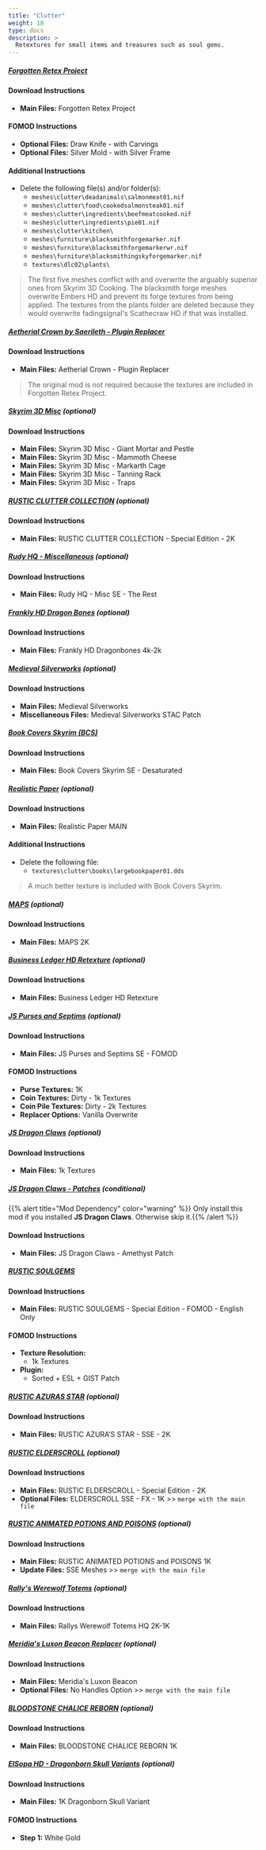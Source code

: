 ```yaml
---
title: "Clutter"
weight: 18
type: docs
description: >
  Retextures for small items and treasures such as soul gems.
---
```


##### [Forgotten Retex Project](https://www.nexusmods.com/skyrimspecialedition/mods/7849?tab=files)

#### Download Instructions

* **Main Files:** Forgotten Retex Project

#### FOMOD Instructions

* **Optional Files:** Draw Knife - with Carvings
* **Optional Files:** Silver Mold - with Silver Frame

#### Additional Instructions

* Delete the following file(s) and/or folder(s):
  * `meshes\clutter\deadanimals\salmonmeat01.nif`
  * `meshes\clutter\food\cookedsalmonsteak01.nif`
  * `meshes\clutter\ingredients\beefmeatcooked.nif`
  * `meshes\clutter\ingredients\pie01.nif`
  * `meshes\clutter\kitchen\`
  * `meshes\furniture\blacksmithforgemarker.nif`
  * `meshes\furniture\blacksmithforgemarkerwr.nif`
  * `meshes\furniture\blacksmithingskyforgemarker.nif`
  * `textures\dlc02\plants\`

> The first five meshes conflict with and overwrite the arguably superior ones from Skyrim 3D Cooking. The blacksmith forge meshes overwrite Embers HD and prevent its forge textures from being applied. The textures from the plants folder are deleted because they would overwrite fadingsignal's Scathecraw HD if that was installed.

##### [Aetherial Crown by Saerileth - Plugin Replacer](https://www.nexusmods.com/skyrimspecialedition/mods/23631?tab=files)

#### Download Instructions

* **Main Files:** Aetherial Crown - Plugin Replacer

> The original mod is not required because the textures are included in Forgotten Retex Project.

##### [Skyrim 3D Misc](https://www.nexusmods.com/skyrimspecialedition/mods/20829?tab=files) (optional)

#### Download Instructions

* **Main Files:** Skyrim 3D Misc - Giant Mortar and Pestle
* **Main Files:** Skyrim 3D Misc - Mammoth Cheese
* **Main Files:** Skyrim 3D Misc - Markarth Cage
* **Main Files:** Skyrim 3D Misc - Tanning Rack
* **Main Files:** Skyrim 3D Misc - Traps

##### [RUSTIC CLUTTER COLLECTION](https://www.nexusmods.com/skyrimspecialedition/mods/5795?tab=files) (optional)

#### Download Instructions

* **Main Files:** RUSTIC CLUTTER COLLECTION - Special Edition - 2K

##### [Rudy HQ - Miscellaneous](https://www.nexusmods.com/skyrimspecialedition/mods/19867?tab=files) (optional)

#### Download Instructions

* **Main Files:** Rudy HQ - Misc SE - The Rest

##### [Frankly HD Dragon Bones](https://www.nexusmods.com/skyrimspecialedition/mods/25099?tab=files) (optional)

#### Download Instructions

* **Main Files:** Frankly HD Dragonbones 4k-2k

##### [Medieval Silverworks](https://www.nexusmods.com/skyrimspecialedition/mods/23938?tab=files) (optional)

#### Download Instructions

* **Main Files:** Medieval Silverworks
* **Miscellaneous Files:** Medieval Silverworks STAC Patch

##### [Book Covers Skyrim (BCS)](https://www.nexusmods.com/skyrimspecialedition/mods/901?tab=files)

#### Download Instructions

* **Main Files:** Book Covers Skyrim SE - Desaturated

##### [Realistic Paper](https://www.nexusmods.com/skyrim/mods/937?tab=files) (optional)

#### Download Instructions

* **Main Files:** Realistic Paper MAIN

#### Additional Instructions

* Delete the following file:
  * `textures\clutter\books\largebookpaper01.dds`

> A much better texture is included with Book Covers Skyrim.

##### [MAPS](https://www.nexusmods.com/skyrim/mods/66819?tab=files) (optional)

#### Download Instructions

* **Main Files:** MAPS 2K

##### [Business Ledger HD Retexture](https://www.nexusmods.com/skyrim/mods/38389?tab=files) (optional)

#### Download Instructions

* **Main Files:** Business Ledger HD Retexture

##### [JS Purses and Septims](https://www.nexusmods.com/skyrimspecialedition/mods/37306/?tab=files) (optional)

#### Download Instructions

- **Main Files:** JS Purses and Septims SE - FOMOD

#### FOMOD Instructions

- **Purse Textures:** 1K
- **Coin Textures:** Dirty - 1k Textures
- **Coin Pile Textures:** Dirty - 2k Textures
- **Replacer Options:** Vanilla Overwrite

##### [JS Dragon Claws](https://www.nexusmods.com/skyrimspecialedition/mods/1394?tab=files) (optional)

#### Download Instructions

* **Main Files:** 1k Textures

##### [JS Dragon Claws - Patches](https://www.nexusmods.com/skyrimspecialedition/mods/23833?tab=files) (conditional)

{{% alert title="Mod Dependency" color="warning" %}}
Only install this mod if you installed **JS Dragon Claws**. Otherwise skip it.{{% /alert %}}

#### Download Instructions

* **Main Files:** JS Dragon Claws - Amethyst Patch

##### [RUSTIC SOULGEMS](https://www.nexusmods.com/skyrimspecialedition/mods/5785?tab=files)

#### Download Instructions

* **Main Files:** RUSTIC SOULGEMS - Special Edition - FOMOD - English Only

#### FOMOD Instructions

* **Texture Resolution:**
  * 1k Textures
* **Plugin:**
  * Sorted + ESL + GIST Patch

##### [RUSTIC AZURAS STAR](https://www.nexusmods.com/skyrimspecialedition/mods/18345?tab=files) (optional)

#### Download Instructions

* **Main Files:** RUSTIC AZURA’S STAR - SSE - 2K

##### [RUSTIC ELDERSCROLL](https://www.nexusmods.com/skyrimspecialedition/mods/17757?tab=files) (optional)

#### Download Instructions

* **Main Files:** RUSTIC ELDERSCROLL - Special Edition - 2K
* **Optional Files:** ELDERSCROLL SSE - FX - 1K >> `merge with the main file`

##### [RUSTIC ANIMATED POTIONS AND POISONS](https://www.nexusmods.com/skyrimspecialedition/mods/2276?tab=files) (optional)

#### Download Instructions

* **Main Files:** RUSTIC ANIMATED POTIONS and POISONS 1K
* **Update Files:** SSE Meshes >> `merge with the main file`

##### [Rally's Werewolf Totems](https://www.nexusmods.com/skyrimspecialedition/mods/28882?tab=files) (optional)

#### Download Instructions

* **Main Files:** Rallys Werewolf Totems HQ 2K-1K

##### [Meridia's Luxon Beacon Replacer](https://www.nexusmods.com/skyrimspecialedition/mods/34782/?tab=files) (optional)

#### Download Instructions

* **Main Files:** Meridia's Luxon Beacon
* **Optional Files:** No Handles Option >> `merge with the main file`

##### [BLOODSTONE CHALICE REBORN](https://www.nexusmods.com/skyrim/mods/63551?tab=files) (optional)

#### Download Instructions

* **Main Files:** BLOODSTONE CHALICE REBORN 1K

##### [ElSopa HD - Dragonborn Skull Variants](https://www.nexusmods.com/skyrimspecialedition/mods/21917?tab=files) (optional)

#### Download Instructions

* **Main Files:** 1K Dragonborn Skull Variant

#### FOMOD Instructions

* **Step 1:** White Gold
